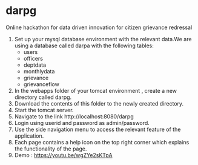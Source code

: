 # darpg
Online hackathon for data driven innovation for citizen grievance redressal

1) Set up your mysql database environment with the relevant data.We are using a database called darpa with the following tables:
   - users
   - officers
   - deptdata
   - monthlydata
   - grievance
   - grievanceflow
2) In the webapps folder of your tomcat environment , create a new directory called darpg.
3) Download the contents of this folder to the newly created directory.
4) Start the tomcat server.
5) Navigate to the link http://localhost:8080/darpg
6) Login using userid and password as admin/password.
7) Use the side navigation menu to access the relevant feature of the application. 
8) Each page contains a help icon on the top right corner which explains the functionality of the page.
9) Demo : https://youtu.be/wgZYe2sKTpA
